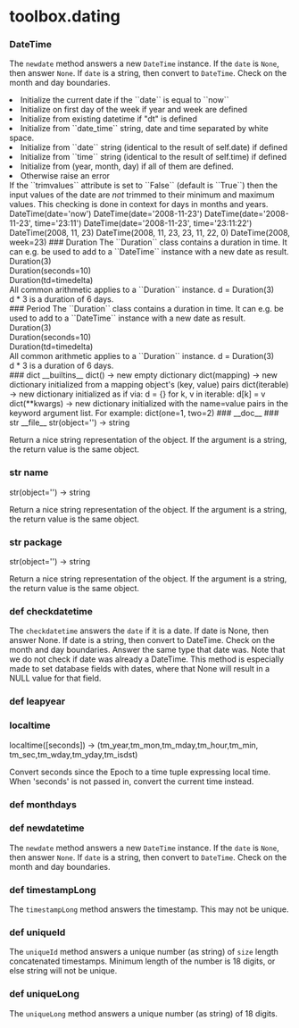 # toolbox.dating

### DateTime
The ``newdate`` method answers a new ``DateTime`` instance. If the ``date`` is
``None``, then answer ``None``. If ``date`` is a string, then convert to
``DateTime``. Check on the month and day boundaries.<br/>
<list>
<li>Initialize the current date if the ``date`` is equal to ``now``</li>
<li>Initialize on first day of the week if year and week are defined</li>
<li>Initialize from existing datetime if "dt" is defined</li>
<li>Initialize from ``date_time`` string, date and time separated by white space.</li>
<li>Initialize from ``date`` string (identical to the result of self.date) if defined</li>
<li>Initialize from ``time`` string (identical to the result of self.time) if defined</li>
<li>Initialize from (year, month, day) if all of them are defined.</li>
<li>Otherwise raise an error</li>
</list>
If the ``trimvalues`` attribute is set to ``False`` (default is ``True``) then the
input values of the date are <em>not</em> trimmed to their minimum and maximum values. This checking is done in
context for days in months and years.<br/>
<python>
DateTime(date='now')
DateTime(date='2008-11-23')
DateTime(date='2008-11-23', time='23:11')
DateTime(date='2008-11-23', time='23:11:22')
DateTime(2008, 11, 23)
DateTime(2008, 11, 23, 23, 11, 22, 0)
DateTime(2008, week=23)
</python>
### Duration
The ``Duration`` class contains a duration in time. It can e.g. be used to add to a ``DateTime``
instance with a new date as result.<br/>
<python>
Duration(3)<br/>
Duration(seconds=10)<br/>
Duration(td=timedelta)<br/>
</python>
All common arithmetic applies to a ``Duration`` instance. 
<python>
d = Duration(3)<br/>
d * 3 is a duration of 6 days.<br/>
</python>
### Period
The ``Duration`` class contains a duration in time. It can e.g. be used to add to a ``DateTime``
instance with a new date as result.<br/>
<python>
Duration(3)<br/>
Duration(seconds=10)<br/>
Duration(td=timedelta)<br/>
</python>
All common arithmetic applies to a ``Duration`` instance. 
<python>
d = Duration(3)<br/>
d * 3 is a duration of 6 days.<br/>
</python>
### dict __builtins__
dict() -> new empty dictionary
dict(mapping) -> new dictionary initialized from a mapping object's
(key, value) pairs
dict(iterable) -> new dictionary initialized as if via:
d = {}
for k, v in iterable:
d[k] = v
dict(**kwargs) -> new dictionary initialized with the name=value pairs
in the keyword argument list.  For example:  dict(one=1, two=2)
### __doc__
### str __file__
str(object='') -> string

Return a nice string representation of the object.
If the argument is a string, the return value is the same object.
### str __name__
str(object='') -> string

Return a nice string representation of the object.
If the argument is a string, the return value is the same object.
### str __package__
str(object='') -> string

Return a nice string representation of the object.
If the argument is a string, the return value is the same object.
### def checkdatetime
The ``checkdatetime`` answers the ``date`` if it is a date. If date is None, then answer None. If
date is a string, then convert to DateTime. Check on the month and day boundaries. Answer the same type that date
was. Note that we do not check if date was already a DateTime. This method is especially made to set database fields
with dates, where that None will result in a NULL value for that field.
### def leapyear
### localtime
localtime([seconds]) -> (tm_year,tm_mon,tm_mday,tm_hour,tm_min,
  tm_sec,tm_wday,tm_yday,tm_isdst)

Convert seconds since the Epoch to a time tuple expressing local time.
When 'seconds' is not passed in, convert the current time instead.
### def monthdays
### def newdatetime
The ``newdate`` method answers a new ``DateTime`` instance. If the ``date`` is
``None``, then answer ``None``. If ``date`` is a string, then convert to
``DateTime``. Check on the month and day boundaries.<br/>
### def timestampLong
The ``timestampLong`` method answers the timestamp. This may not be unique.
### def uniqueId
The ``uniqueId`` method answers a unique number (as string) of ``size`` length concatenated
timestamps. Minimum length of the number is 18 digits, or else string will not be unique.
### def uniqueLong
The ``uniqueLong`` method answers a unique number (as string) of 18 digits.
